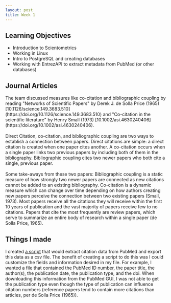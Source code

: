```yaml
---
layout: post
title: Week 1
---
```

<h2>Learning Objectives</h2>
<ul>
  <li>Introduction to Scientometrics</li>
  <li>Working in Linux</li>
  <li>Intro to PostgreSQL and creating databases</li>
  <li>Working with EntrezAPI to extract metadata from PubMed (or other databases)</li>
</ul>
<h2>Journal Articles</h2>
The team discussed measures like co-citation and bibliographic coupling by reading "Networks of Scientific Papers" by Derek J. de Solla Price (1965) [10.1126/science.149.3683.510](https://doi.org/10.1126/science.149.3683.510) and "Co-citation in the scientific literature" by Henry Small (1973) [10.1002/asi.4630240406](https://doi.org/10.1002/asi.4630240406). 
<br/><br/>
Direct Citation, co-citation, and bibliographic coupling are two ways to establish a connection between papers. Direct citations are simple: a direct citation is created when one paper cites another. A co-citation occurs when a single paper links two previous papers by including both of them in the bibliography. Bibliographic coupling cites two newer papers who both cite a single, previous paper. 
<br/><br/>
Some take-aways from these two papers: Bibliographic coupling is a static measure of how strongly two newer papers are connected as new citations cannot be added to an existing bibliography. Co-citation is a dynamic measure which can change over time depending on how authors creating new papers perceive the connection between two existing papers (Small, 1973). Most papers receive all the citations they will receive within the first 10 years of publication and the vast majority of papers receive few to no citations. Papers that cite the most frequently are review papers, which serve to summarize an entire body of research within a single paper (de Solla Price, 1965). 

<h2>Things I made</h2>

I created <a href="https://github.com/el-wittmer/Scientometrics/blob/main/EntrezAPI_Search">a script</a> that would extract citation data from PubMed and export this data as a csv file. The benefit of creating a script to do this was I could customize the fields and information desired in my file. For example, I wanted a file that contained the PubMed ID number, the paper title, the author(s), the publication date, the publication type, and the doi. When downloading this information from the PubMed GUI, I was not able to get the publication type even though the type of publication can influence citation numbers (reference papers tend to contain more citations than articles, per de Solla Price (1965)).
